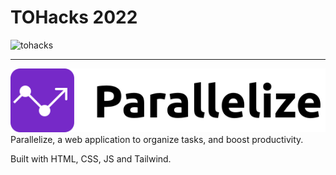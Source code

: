 # TOHacks 2022
![tohacks](https://www.tohacks.ca/_next/static/media/torontoskyline.9a29171e1cba5e5467825decf0cc851c.png)

----

![logo](./img/logo.svg)  
Parallelize, a web application to organize tasks, and boost productivity. 

Built with HTML, CSS, JS and Tailwind.